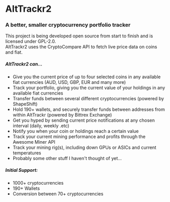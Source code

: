 # AltTrackr2
### A better, smaller cryptocurrency portfolio tracker

This project is being developed open source from start to finish and is licensed under GPL-2.0. <br />
AltTrackr2 uses the CryptoCompare API to fetch live price data on coins and fiat. <br />

##### AltTrackr2 can...
* Give you the current price of up to four selected coins in any available fiat currencies (AUD, USD, GBP, EUR and many more)
* Track your portfolio, giving you the current value of your holdings in any available fiat currencies
* Transfer funds between several different cryptocurrencies (powered by ShapeShift)
* Hold 190+ wallets, and securely transfer funds between addresses from within AltTrackr (powered by Bittrex Exchange)
* Get you hyped by sending current price notifications at any chosen interval (daily, weekly .etc)
* Notify you when your coin or holdings reach a certain value
* Track your current mining performance and profits through the Awesome Miner API
* Track your mining rig(s), including down GPUs or ASICs and current temperatures
* Probably some other stuff I haven't thought of yet...

##### Initial Support:
* 1000+ cryptocurrencies
* 190+ Wallets
* Conversion between 70+ cryptocurrencies
